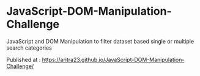 # JavaScript-DOM-Manipulation-Challenge

JavaScript and DOM Manipulation to filter dataset based single or multiple search categories

Published at : https://aritra23.github.io/JavaScript-DOM-Manipulation-Challenge/
